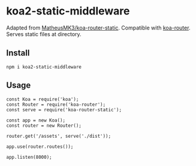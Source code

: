 # koa2-static-middleware

Adapted from [MatheusMK3/koa-router-static](https://github.com/MatheusMK3/koa-router-static/blob/master/index.js). Compatible with [koa-router](https://github.com/alexmingoia/koa-router). Serves static files at directory.

## Install

`npm i koa2-static-middleware`

## Usage

```
const Koa = require('koa');
const Router = require('koa-router');
const serve = require('koa-router-static');

const app = new Koa();
const router = new Router();

router.get('/assets', serve('./dist'));

app.use(router.routes());

app.listen(8000);
```